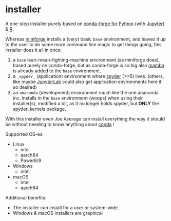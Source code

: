 # installer
A one-stop installer purely based on [conda-forge for](https://conda-forge.org/) [Python](https://www.python.org/) (with [Jupyter](https://jupyter.org/)) & [R](https://www.r-project.org/).

Whereas [miniforge](https://github.com/conda-forge/miniforge) installs a (very) basic `base` environment, and leaves it up to the user to do some more command line magic to get things going, this installer does it all in once:

  1. a `base` lean-mean-fighting-machine environment (as miniforge does), based purely on conda-forge, but as conda-forge is so big also [mamba](https://github.com/mamba-org/mamba) is already added to the `base` environment.
  2. a `_spyder_` (application) environment where [spyder](https://www.spyder-ide.org/) (>=5) lives. (others, like maybe [JupyterLab](https://github.com/jupyterlab/) could also get application environments here if so desired)
  3. an `anaconda` (development) environment much like the one anaconda inc. installs in the `base` environment (woops) when using their installer(s), modified a bit, as it no longer holds spyder, but **ONLY** the spyder_kernels package.
  
With this installer even Joe Average can install everything the way it should be without needing to know anything about [conda](https://anaconda.org/anaconda/conda)
!

Supported OS-es:
  - Linux
    - intel
    - aarch64
    - Power8/9
  - Windows
    - intel
  - macOS
    - intel
    - aarch64

Additional benefits:
  - The installer can install for a user or system-wide.
  - Windows & macOS installers are graphical
  
